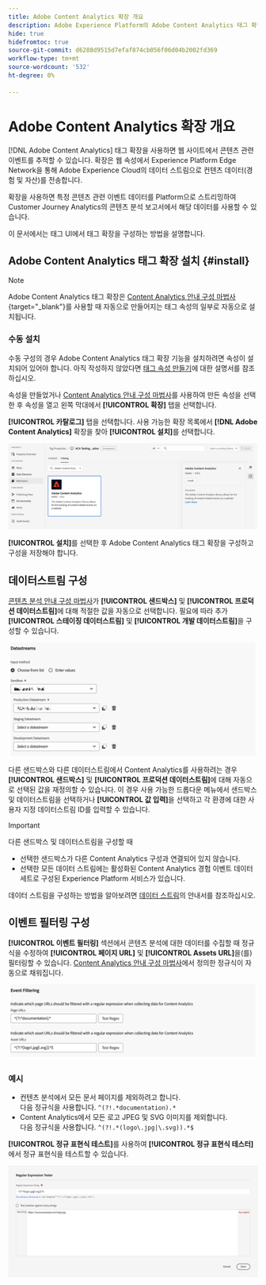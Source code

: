 ```yaml
---
title: Adobe Content Analytics 확장 개요
description: Adobe Experience Platform의 Adobe Content Analytics 태그 확장에 대해 알아봅니다.
hide: true
hidefromtoc: true
source-git-commit: d6288d9515d7efaf874cb056f06d04b2002fd369
workflow-type: tm+mt
source-wordcount: '532'
ht-degree: 0%

---
```


# Adobe Content Analytics 확장 개요

[!DNL Adobe Content Analytics] 태그 확장을 사용하면 웹 사이트에서 콘텐츠 관련 이벤트를 추적할 수 있습니다. 확장은 웹 속성에서 Experience Platform Edge Network을 통해 Adobe Experience Cloud의 데이터 스트림으로 컨텐츠 데이터(경험 및 자산)를 전송합니다.

확장을 사용하면 특정 콘텐츠 관련 이벤트 데이터를 Platform으로 스트리밍하여 Customer Journey Analytics의 콘텐츠 분석 보고서에서 해당 데이터를 사용할 수 있습니다.

이 문서에서는 태그 UI에서 태그 확장을 구성하는 방법을 설명합니다.

## Adobe Content Analytics 태그 확장 설치 {#install}

>[!NOTE]
>
>Adobe Content Analytics 태그 확장은 [Content Analytics 안내 구성 마법사](https://experienceleague.adobe.com/en/docs/analytics-platform/using/content-analytics/configuration/guided){target="_blank"}를 사용할 때 자동으로 만들어지는 태그 속성의 일부로 자동으로 설치됩니다.


### 수동 설치

수동 구성의 경우 Adobe Content Analytics 태그 확장 기능을 설치하려면 속성이 설치되어 있어야 합니다. 아직 작성하지 않았다면 [태그 속성 만들기](https://experienceleague.adobe.com/en/docs/platform-learn/implement-in-websites/configure-tags/create-a-property)에 대한 설명서를 참조하십시오.

속성을 만들었거나 [Content Analytics 안내 구성 마법사](https://experienceleague.adobe.com/en/docs/analytics-platform/using/content-analytics/configuration/guided)를 사용하여 만든 속성을 선택한 후 속성을 열고 왼쪽 막대에서 **[!UICONTROL 확장]** 탭을 선택합니다.

**[!UICONTROL 카탈로그]** 탭을 선택합니다. 사용 가능한 확장 목록에서 **[!DNL Adobe Content Analytics]** 확장을 찾아 **[!UICONTROL 설치]**&#x200B;를 선택합니다.

![웹 SDK 확장이 선택된 태그 UI를 표시하는 이미지](assets/aca-tag-install.png)

**[!UICONTROL 설치]**&#x200B;를 선택한 후 Adobe Content Analytics 태그 확장을 구성하고 구성을 저장해야 합니다.


<!--
## Configure schema

The [Content Analytics guided configuration wizard](https://experienceleague.adobe.com/en/docs/analytics-platform/using/content-analytics/configuration/guided) automatically populates the proper value for the **[!UICONTROL Tenant Schema Name]**. 

![Image that shows the Schema configuration of the Adobe Content Analytics tag extension in the Tags UI](assets/aca-tag-schema.png)

>[!WARNING]
>
>Do not modify the value for **[!UICONTROL Tenant Schema Name]**.

-->

## 데이터스트림 구성

[콘텐츠 분석 안내 구성 마법사](https://experienceleague.adobe.com/en/docs/analytics-platform/using/content-analytics/configuration/guided)가 **[!UICONTROL 샌드박스]** 및 **[!UICONTROL 프로덕션 데이터스트림]**&#x200B;에 대해 적절한 값을 자동으로 선택합니다. 필요에 따라 추가 **[!UICONTROL 스테이징 데이터스트림]** 및 **[!UICONTROL 개발 데이터스트림]**&#x200B;을 구성할 수 있습니다.

![태그 UI에서 Adobe Content Analytics 태그 확장의 데이터 스트림 구성을 보여 주는 이미지](assets/aca-tag-datastreams.png)

다른 샌드박스와 다른 데이터스트림에서 Content Analytics를 사용하려는 경우 **[!UICONTROL 샌드박스]** 및 **[!UICONTROL 프로덕션 데이터스트림]**&#x200B;에 대해 자동으로 선택된 값을 재정의할 수 있습니다. 이 경우 사용 가능한 드롭다운 메뉴에서 샌드박스 및 데이터스트림을 선택하거나 **[!UICONTROL 값 입력]**&#x200B;을 선택하고 각 환경에 대한 사용자 지정 데이터스트림 ID를 입력할 수 있습니다.

>[!IMPORTANT]
>
>다른 샌드박스 및 데이터스트림을 구성할 때
>
>* 선택한 샌드박스가 다른 Content Analytics 구성과 연결되어 있지 않습니다.
>* 선택한 모든 데이터 스트림에는 활성화된 Content Analytics 경험 이벤트 데이터 세트로 구성된 Experience Platform 서비스가 있습니다.

데이터 스트림을 구성하는 방법을 알아보려면 [데이터 스트림](../../../../datastreams/overview.md)의 안내서를 참조하십시오.



## 이벤트 필터링 구성

**[!UICONTROL 이벤트 필터링]** 섹션에서 콘텐츠 분석에 대한 데이터를 수집할 때 정규식을 수정하여 **[!UICONTROL 페이지 URL]** 및 **[!UICONTROL Assets URL]**&#x200B;을(를) 필터링할 수 있습니다. [Content Analytics 안내 구성 마법사](https://experienceleague.adobe.com/en/docs/analytics-platform/using/content-analytics/configuration/guided)에서 정의한 정규식이 자동으로 채워집니다.

![태그 UI에서 Adobe Content Analytics 태그 확장의 이벤트 필터링 설정을 보여 주는 이미지](assets/aca-tag-eventfiltering.png)


### 예시

* 컨텐츠 분석에서 모든 문서 페이지를 제외하려고 합니다.<br/>다음 정규식을 사용합니다. `^(?!.*documentation).*`
* Content Analytics에서 모든 로고 JPEG 및 SVG 이미지를 제외합니다.<br/>다음 정규식을 사용합니다. `^(?!.*(logo\.jpg|\.svg)).*$`

**[!UICONTROL 정규 표현식 테스트]**&#x200B;를 사용하여 **[!UICONTROL 정규 표현식 테스터]**&#x200B;에서 정규 표현식을 테스트할 수 있습니다.

![Tags UI에서 Adobe Content Analytics 태그 확장의 정규 표현식 테스터를 보여 주는 이미지](assets/aca-tag-regextester.png)

